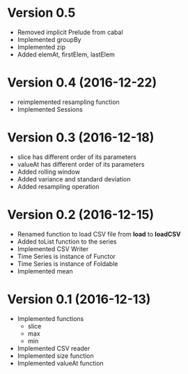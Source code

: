 # Version 0.5

  * Removed implicit Prelude from cabal
  * Implemented groupBy
  * Implemented zip
  * Added elemAt, firstElem, lastElem


# Version 0.4 (2016-12-22)

  * reimplemented resampling function
  * Implemented Sessions


# Version 0.3 (2016-12-18)

  * slice has different order of its parameters
  * valueAt has different order of its parameters
  * Added rolling window
  * Added variance and standard deviation
  * Added resampling operation


# Version 0.2 (2016-12-15)

  * Renamed function to load CSV file from **load** to **loadCSV**
  * Added toList function to the series
  * Implemented CSV Writer
  * Time Series is instance of Functor
  * Time Series is instance of Foldable
  * Implemented mean
  

# Version 0.1 (2016-12-13)

  * Implemented functions
    * slice
    * max
    * min
  * Implemented CSV reader
  * Implemented size function
  * Implemented valueAt function
